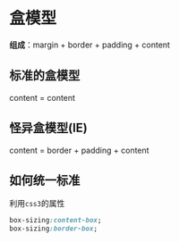 # 盒模型

**组成**：margin + border + padding + content

## 标准的盒模型

content = content

## 怪异盒模型(IE)

content = border + padding + content

## 如何统一标准

利用`css3`的属性

```css
box-sizing:content-box;
box-sizing:border-box;
```

